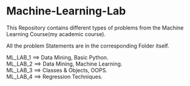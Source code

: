 # Machine-Learning-Lab

This Repository contains different types of problems from the Machine Learning Course(my academic course).  

All the problem Statements are in the corresponding Folder itself.  
  
  
ML_LAB_1 ==> Data Mining, Basic Python.  
ML_LAB_2 ==> Data Mining, Machine Learning.   
ML_LAB_3 ==> Classes & Objects, OOPS.  
ML_LAB_4 ==> Regression Techniques.  
